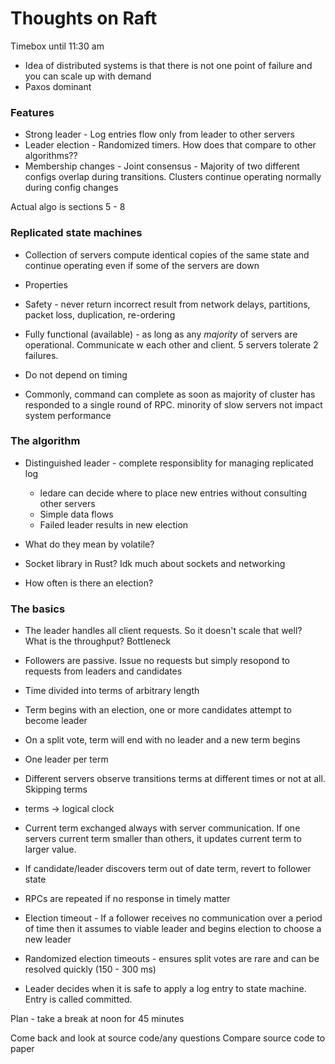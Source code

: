# Thoughts on Raft

Timebox until 11:30 am

- Idea of distributed systems is that there is not one point of failure and you can scale up with demand
- Paxos dominant

### Features
- Strong leader - Log entries flow only from leader to other servers
- Leader election - Randomized timers. How does that compare to other algorithms??
- Membership changes - Joint consensus - Majority of two different configs overlap during transitions. Clusters continue operating normally during config changes

Actual algo is sections 5 - 8

### Replicated state machines
- Collection of servers compute identical copies of the same state and continue operating even if some of the servers are down

- Properties
 - Safety - never return incorrect result from network delays, partitions, packet loss, duplication, re-ordering
 - Fully functional (available) - as long as any *majority* of servers are operational. Communicate w each other and client. 5 servers tolerate 2 failures.
 - Do not depend on timing
 - Commonly, command can complete as soon as majority of cluster has responded to a single round of RPC. minority of slow servers not impact system performance

### The algorithm
- Distinguished leader - complete responsiblity for managing replicated log
  - ledare can decide where to place new entries without consulting other servers
  - Simple data flows
  - Failed leader results in new election

- What do they mean by volatile?
- Socket library in Rust? Idk much about sockets and networking
- How often is there an election?

### The basics
- The leader handles all client requests. So it doesn't scale that well? What is the throughput? Bottleneck
- Followers are passive. Issue no requests but simply resopond to requests from leaders and candidates
- Time divided into terms of arbitrary length
- Term begins with an election, one or more candidates attempt to become leader
- On a split vote, term will end with no leader and a new term begins
- One leader per term

- Different servers observe transitions terms at different times or not at all. Skipping terms
- terms -> logical clock
- Current term exchanged always with server communication. If one servers current term smaller than others, it updates current term to larger value.
- If candidate/leader discovers term out of date term, revert to follower state
- RPCs are repeated if no response in timely matter

- Election timeout - If a follower receives no communication over a period of time then it assumes to viable leader and begins election to choose a new leader
- Randomized election timeouts - ensures split votes are rare and can be resolved quickly (150 - 300 ms)

- Leader decides when it is safe to apply a log entry to state machine. Entry is called committed.

Plan - take a break at noon for 45 minutes

Come back and look at source code/any questions
Compare source code to paper